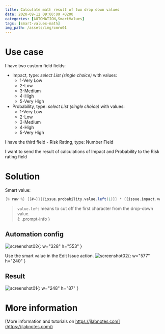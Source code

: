 ```yaml
---
title: Calculate math result of two drop down values
date: 2020-09-12 09:00:00 +0200
categories: [AUTOMATION,SmartValues]
tags: [smart-values-math]
img_path: /assets/img/cmro01
---
```


# Use case
I have two custom field fields:
- Impact, type: _select List (single choice)_ with values:
  - 1-Very Low
  - 2-Low
  - 3-Medium
  - 4-High
  - 5-Very High
- Probability, type: _select List (single choice)_ with values:
  - 1-Very Low
  - 2-Low
  - 3-Medium
  - 4-High
  - 5-Very High

I have the third field - Risk Rating, type: Number Field

I want to send the result of calculations of Impact and Probability to the Risk rating field

# Solution

Smart value:
```groovy
{% raw %} {{#=}}{{issue.probability.value.left(1)}} * {{issue.impact.value.left(1)}}{{/}} {% endraw %}
```
> `value.left` means to cut off the first character from the drop-down value.  
{: .prompt-info }

## Automation config
![screenshot02](cmro01.png){: w="328" h="553" }

Use the smart value in the Edit Issue action.
![screenshot02](cmro03.png){: w="577" h="240" }

## Result
![screenshot01](cmro02.png){: w="248" h="87" }

# More information

[More information and tutorials on https://jlabnotes.com](https://jlabnotes.com/)
